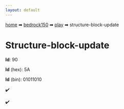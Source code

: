 ```yaml
---
layout: default
---
```


[home](/) ➡ [bedrock150](/protocol/bedrock150) ➡ [play](/protocol/bedrock150/play) ➡ structure-block-update

# Structure-block-update

**Id**: 90

**Id** (hex): 5A

**Id** (bin): 01011010

✔️

✔️

